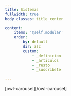 ```yaml
---
title: Sistemas
fullwidth: true
body_classes: title_center

content:
    items: '@self.modular'
    order:
        by: default
        dir: asc
        custom:
            - _definicion
            - _articulos
            - _resto
            - _suscribete
            
---
```

[owl-carousel][/owl-carousel]

